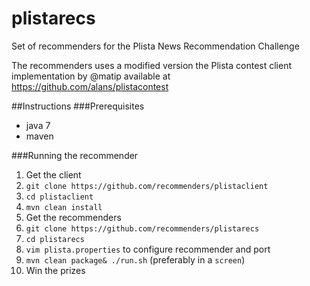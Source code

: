 plistarecs
==========

Set of recommenders for the Plista News Recommendation Challenge

The recommenders uses a modified version the Plista contest client implementation by @matip available at
https://github.com/alans/plistacontest

##Instructions
###Prerequisites
* java 7
* maven

###Running the recommender
1. Get the client
  1. ```git clone https://github.com/recommenders/plistaclient```
  2. ```cd plistaclient```
  3. ```mvn clean install```
2. Get the recommenders
  1. ```git clone https://github.com/recommenders/plistarecs```
  2. ```cd plistarecs```
  3. ```vim plista.properties``` to configure recommender and port
  4. ```mvn clean package& ./run.sh``` (preferably in a ```screen```)
3. Win the prizes
